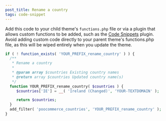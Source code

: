 ```yaml
---
post_title: Rename a country
tags: code-snippet
---
```


Add this code to your child theme's `functions.php` file or via a plugin that allows custom functions to be added, such as the [Code Snippets](https://wordpress.org/plugins/code-snippets/) plugin. Avoid adding custom code directly to your parent theme's functions.php file, as this will be wiped entirely when you update the theme.

```php
if ( ! function_exists( 'YOUR_PREFIX_rename_country' ) ) {
  /**
   * Rename a country
   *
   * @param array $countries Existing country names
   * @return array $countries Updated country name(s)
   */
  function YOUR_PREFIX_rename_country( $countries ) {
     $countries['IE'] = __( 'Ireland (Changed)', 'YOUR-TEXTDOMAIN' );

     return $countries;
  }
  add_filter( 'poocommerce_countries', 'YOUR_PREFIX_rename_country' );
}
```
